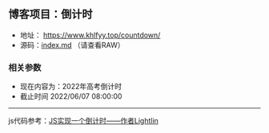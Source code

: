 ## 博客项目：倒计时

- 地址： <https://www.khlfyy.top/countdown/>
- 源码：[index.md](https://www.khlfyy.top/countdown/) （请查看RAW）

### 相关参数

- 现在内容为：2022年高考倒计时
- 截止时间 2022/06/07 08:00:00

---

js代码参考：[JS实现一个倒计时——作者Lightlin](https://zhuanlan.zhihu.com/p/59461859)
